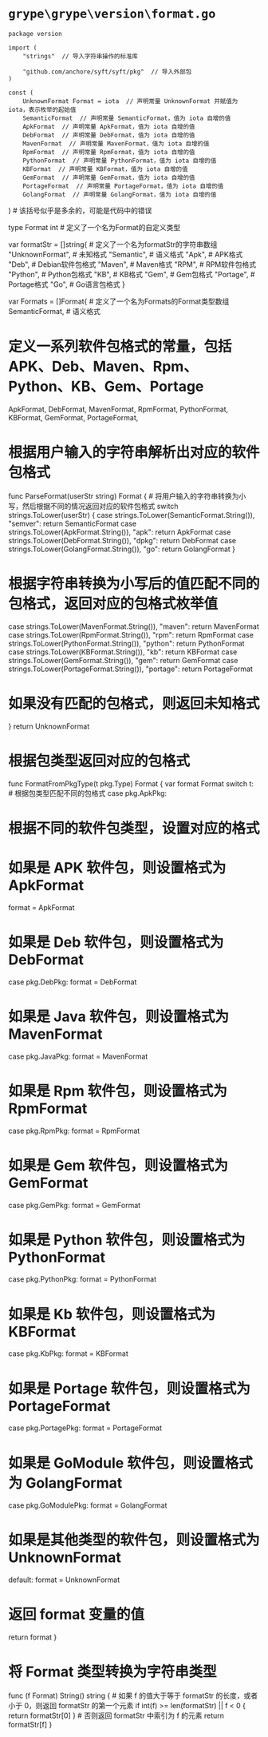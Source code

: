 # `grype\grype\version\format.go`

```
package version

import (
	"strings"  // 导入字符串操作的标准库

	"github.com/anchore/syft/syft/pkg"  // 导入外部包
)

const (
	UnknownFormat Format = iota  // 声明常量 UnknownFormat 并赋值为 iota，表示枚举的起始值
	SemanticFormat  // 声明常量 SemanticFormat，值为 iota 自增的值
	ApkFormat  // 声明常量 ApkFormat，值为 iota 自增的值
	DebFormat  // 声明常量 DebFormat，值为 iota 自增的值
	MavenFormat  // 声明常量 MavenFormat，值为 iota 自增的值
	RpmFormat  // 声明常量 RpmFormat，值为 iota 自增的值
	PythonFormat  // 声明常量 PythonFormat，值为 iota 自增的值
	KBFormat  // 声明常量 KBFormat，值为 iota 自增的值
	GemFormat  // 声明常量 GemFormat，值为 iota 自增的值
	PortageFormat  // 声明常量 PortageFormat，值为 iota 自增的值
	GolangFormat  // 声明常量 GolangFormat，值为 iota 自增的值
```

)  # 该括号似乎是多余的，可能是代码中的错误

type Format int  # 定义了一个名为Format的自定义类型

var formatStr = []string{  # 定义了一个名为formatStr的字符串数组
	"UnknownFormat",  # 未知格式
	"Semantic",  # 语义格式
	"Apk",  # APK格式
	"Deb",  # Debian软件包格式
	"Maven",  # Maven格式
	"RPM",  # RPM软件包格式
	"Python",  # Python包格式
	"KB",  # KB格式
	"Gem",  # Gem包格式
	"Portage",  # Portage格式
	"Go",  # Go语言包格式
}

var Formats = []Format{  # 定义了一个名为Formats的Format类型数组
	SemanticFormat,  # 语义格式
# 定义一系列软件包格式的常量，包括 APK、Deb、Maven、Rpm、Python、KB、Gem、Portage
ApkFormat,
DebFormat,
MavenFormat,
RpmFormat,
PythonFormat,
KBFormat,
GemFormat,
PortageFormat,

# 根据用户输入的字符串解析出对应的软件包格式
func ParseFormat(userStr string) Format {
    # 将用户输入的字符串转换为小写，然后根据不同的情况返回对应的软件包格式
    switch strings.ToLower(userStr) {
        case strings.ToLower(SemanticFormat.String()), "semver":
            return SemanticFormat
        case strings.ToLower(ApkFormat.String()), "apk":
            return ApkFormat
        case strings.ToLower(DebFormat.String()), "dpkg":
            return DebFormat
        case strings.ToLower(GolangFormat.String()), "go":
            return GolangFormat
    }
# 根据字符串转换为小写后的值匹配不同的包格式，返回对应的包格式枚举值
case strings.ToLower(MavenFormat.String()), "maven":
    return MavenFormat
case strings.ToLower(RpmFormat.String()), "rpm":
    return RpmFormat
case strings.ToLower(PythonFormat.String()), "python":
    return PythonFormat
case strings.ToLower(KBFormat.String()), "kb":
    return KBFormat
case strings.ToLower(GemFormat.String()), "gem":
    return GemFormat
case strings.ToLower(PortageFormat.String()), "portage":
    return PortageFormat
# 如果没有匹配的包格式，则返回未知格式
}
return UnknownFormat

# 根据包类型返回对应的包格式
func FormatFromPkgType(t pkg.Type) Format {
    var format Format
    switch t:
    # 根据包类型匹配不同的包格式
    case pkg.ApkPkg:
# 根据不同的软件包类型，设置对应的格式
# 如果是 APK 软件包，则设置格式为 ApkFormat
format = ApkFormat
# 如果是 Deb 软件包，则设置格式为 DebFormat
case pkg.DebPkg:
    format = DebFormat
# 如果是 Java 软件包，则设置格式为 MavenFormat
case pkg.JavaPkg:
    format = MavenFormat
# 如果是 Rpm 软件包，则设置格式为 RpmFormat
case pkg.RpmPkg:
    format = RpmFormat
# 如果是 Gem 软件包，则设置格式为 GemFormat
case pkg.GemPkg:
    format = GemFormat
# 如果是 Python 软件包，则设置格式为 PythonFormat
case pkg.PythonPkg:
    format = PythonFormat
# 如果是 Kb 软件包，则设置格式为 KBFormat
case pkg.KbPkg:
    format = KBFormat
# 如果是 Portage 软件包，则设置格式为 PortageFormat
case pkg.PortagePkg:
    format = PortageFormat
# 如果是 GoModule 软件包，则设置格式为 GolangFormat
case pkg.GoModulePkg:
    format = GolangFormat
# 如果是其他类型的软件包，则设置格式为 UnknownFormat
default:
    format = UnknownFormat
# 返回 format 变量的值
return format
}

# 将 Format 类型转换为字符串类型
func (f Format) String() string {
    # 如果 f 的值大于等于 formatStr 的长度，或者小于 0，则返回 formatStr 的第一个元素
    if int(f) >= len(formatStr) || f < 0 {
        return formatStr[0]
    }
    # 否则返回 formatStr 中索引为 f 的元素
    return formatStr[f]
}
```